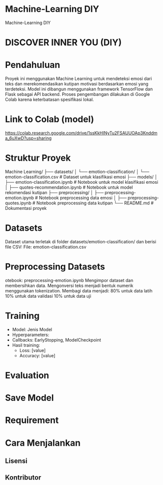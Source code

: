 # Machine-Learning DIY
Machine-Learning DIY
# DISCOVER INNER YOU (DIY)

# Pendahuluan
Proyek ini menggunakan Machine Learning untuk mendeteksi emosi dari teks dan merekomendasikan kutipan motivasi berdasarkan emosi yang terdeteksi. Model ini dibangun menggunakan framework TensorFlow dan Flask sebagai API backend. Proses pengembangan dilakukan di Google Colab karena keterbatasan spesifikasi lokal.

# Link to Colab (model)
https://colab.research.google.com/drive/1ssKkHINyTu2FSAUUOAp3Knddma_6uXwD?usp=sharing

# Struktur Proyek
Machine Learning/
├── datasets/
│   └── emotion-classification/
│       └── emotion-classification.csv  # Dataset untuk klasifikasi emosi
├── models/
│   ├── emotion-classification.ipynb    # Notebook untuk model klasifikasi emosi
│   ├── quotes-recommendation.ipynb     # Notebook untuk model rekomendasi kutipan
├── preprocessing/
│   ├── preprocessing-emotion.ipynb     # Notebook preprocessing data emosi
│   ├── preprocessing-quotes.ipynb      # Notebook preprocessing data kutipan
└── README.md                           # Dokumentasi proyek

# Datasets
Dataset utama terletak di folder datasets/emotion-classification/ dan berisi file CSV:
File: emotion-classification.csv

# Preprocessing Datasets
otebook: preprocessing-emotion.ipynb
Mengimpor dataset dan membersihkan data.
Mengonversi teks menjadi bentuk numerik menggunakan tokenization.
Membagi data menjadi:
80% untuk data latih
10% untuk data validasi
10% untuk data uji

# Training
- Model: Jenis Model
- Hyperparameters: 
- Callbacks: EarlyStopping, ModelCheckpoint
- Hasil training:
  - Loss: [value]
  - Accuracy: [value]

# Evaluation

# Save Model

# Requirement

# Cara Menjalankan

## Lisensi


## Kontributor

